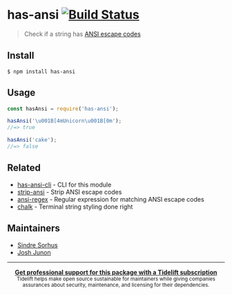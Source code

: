 # has-ansi [![Build Status](https://travis-ci.org/chalk/has-ansi.svg?branch=master)](https://travis-ci.org/chalk/has-ansi)

> Check if a string has [ANSI escape codes](https://en.wikipedia.org/wiki/ANSI_escape_code)


## Install

```
$ npm install has-ansi
```


## Usage

```js
const hasAnsi = require('has-ansi');

hasAnsi('\u001B[4mUnicorn\u001B[0m');
//=> true

hasAnsi('cake');
//=> false
```


## Related

- [has-ansi-cli](https://github.com/chalk/has-ansi-cli) - CLI for this module
- [strip-ansi](https://github.com/chalk/strip-ansi) - Strip ANSI escape codes
- [ansi-regex](https://github.com/chalk/ansi-regex) - Regular expression for matching ANSI escape codes
- [chalk](https://github.com/chalk/chalk) - Terminal string styling done right


## Maintainers

- [Sindre Sorhus](https://github.com/sindresorhus)
- [Josh Junon](https://github.com/qix-)


---

<div align="center">
	<b>
		<a href="https://tidelift.com/subscription/pkg/npm-has-ansi?utm_source=npm-has-ansi&utm_medium=referral&utm_campaign=readme">Get professional support for this package with a Tidelift subscription</a>
	</b>
	<br>
	<sub>
		Tidelift helps make open source sustainable for maintainers while giving companies<br>assurances about security, maintenance, and licensing for their dependencies.
	</sub>
</div>

